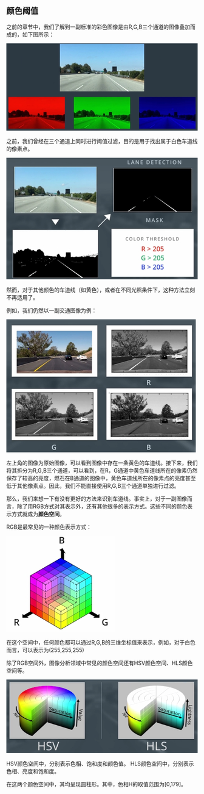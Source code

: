 ## 颜色阈值

之前的章节中，我们了解到一副标准的彩色图像是由R,G,B三个通道的图像叠加而成的，如下图所示：

![RGB](/assets/60.jpg)

之前，我们曾经在三个通道上同时进行阈值过滤，目的是用于找出属于白色车道线的像素点。

![单独处理](/assets/61.jpg)

然而，对于其他颜色的车道线（如黄色），或者在不同光照条件下，这种方法立刻不再适用了。

例如，我们仍然以一副交通图像为例：

![黄色车道线](/assets/62.jpg)

左上角的图像为原始图像，可以看到图像中存在一条黄色的车道线。接下来，我们将其拆分为R,G,B三个通道，可以看到，在R，G通道中黄色车道线所在的像素仍然保存了较高的亮度，燃石在B通道的图像中，黄色车道线所在的像素点的亮度甚至低于其他像素点。因此，我们不能直接使用R,G,B三个通道单独进行过滤。

那么，我们来想一下有没有更好的方法来识别车道线。事实上，对于一副图像而言，除了用RGB方式对其表示外，还有其他很多的表示方式。这些不同的颜色表示方式就成为**颜色空间**。

RGB是最常见的一种颜色表示方式：

![RGB空间](/assets/63.jpg)

在这个空间中，任何颜色都可以通过R,G,B的三维坐标值来表示，例如，对于白色而言，可以表示为(255,255,255)

除了RGB空间外，图像分析领域中常见的颜色空间还有HSV颜色空间、HLS颜色空间等。

![其他颜色空间](/assets/64.jpg)

HSV颜色空间中，分别表示色相、饱和度和颜色值。
HLS颜色空间中，分别表示色相、亮度和饱和度。

在这两个颜色空间中，其均呈现圆柱形。其中，色相H的取值范围为[0,179]。




